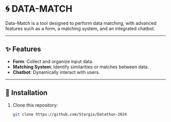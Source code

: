 # 🌀 **DATA-MATCH**

Data-Match is a tool designed to perform data matching, with advanced features such as a form, a matching system, and an integrated chatbot.

---

## ✨ Features

- **Form**: Collect and organize input data.  
- **Matching System**: Identify similarities or matches between data.  
- **Chatbot**: Dynamically interact with users.  

---

## 🚀 Installation

1. Clone this repository:  
   ```bash
   git clone https://github.com/Stargix/Datathon-2024
